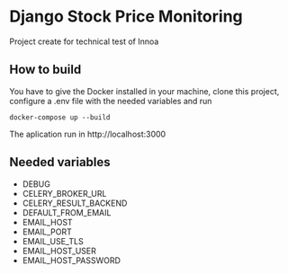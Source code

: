 # Django Stock Price Monitoring
Project create for technical test of Innoa

## How to build

You have to give the Docker installed in your machine, clone this project, configure a .env file with the needed variables and run
```shell
docker-compose up --build
```
The aplication run in http://localhost:3000

## Needed variables

- DEBUG
- CELERY_BROKER_URL
- CELERY_RESULT_BACKEND
- DEFAULT_FROM_EMAIL
- EMAIL_HOST
- EMAIL_PORT
- EMAIL_USE_TLS
- EMAIL_HOST_USER
- EMAIL_HOST_PASSWORD
